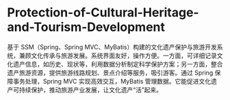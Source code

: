 # Protection-of-Cultural-Heritage-and-Tourism-Development
基于 SSM（Spring、Spring MVC、MyBatis）构建的文化遗产保护与旅游开发系统，兼顾文化传承与旅游发展。系统界面友好，操作方便。一方面，可详细记录文化遗产信息，如历史、现状等，利用数据分析制定科学保护方案；另一方面，整合遗产旅游资源，提供旅游线路规划、景点介绍等服务，吸引游客。通过 Spring 保障事务处理，Spring MVC 实现高效交互，MyBatis 管理数据。它能促进文化遗产可持续保护，推动旅游产业发展，让文化遗产“活”起来。 
